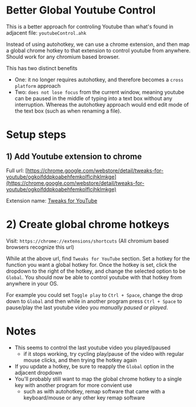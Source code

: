 # Better Global Youtube Control
This is a better approach for controling Youtube than what's found in adjacent file: ```youtubeControl.ahk```

Instead of using autohotkey, we can use a chrome extension, and then map a global chrome hotkey to that extension to control youtube from anywhere. Should work for any chromium based browser.

This has two distinct benefits
- One: it no longer requires autohotkey, and therefore becomes a ```cross platform``` approach
- Two: ```does not lose focus``` from the current window, meaning youtube can be paused in the middle of typing into a text box without any interruption. Whereas the autohotkey approach would end edit mode of the text box (such as when renaming a file).

# Setup steps
## 1) Add Youtube extension to chrome
Full url: [https://chrome.google.com/webstore/detail/tweaks-for-youtube/ogkoifddpkoabehfemkolflcjhklmkge](https://chrome.google.com/webstore/detail/tweaks-for-youtube/ogkoifddpkoabehfemkolflcjhklmkge)

Extension name: [Tweaks for YouTube](https://chrome.google.com/webstore/detail/tweaks-for-youtube/ogkoifddpkoabehfemkolflcjhklmkge)

# 2) Create global chrome hotkeys
Visit: ```https://chrome://extensions/shortcuts``` (All chromium based browsers recognize this url)

While at the above url, find ```Tweaks for YouTube``` section. Set a hotkey for the function you want a global hotkey for. Once the hotkey is set, click the dropdown to the right of the hotkey, and change the selected option to be ```Global```. You should now be able to control youtube with that hotkey from anywhere in your OS.

For example you could set ```Toggle play``` to ```Ctrl + Space```, change the drop down to ```Global``` and then while in another program press ```Ctrl + Space``` to pause/play the last youtube video you _manually paused or played_.

# Notes
- This seems to control the last youtube video you played/paused
  - if it stops working, try cycling play/pause of the video with regular mouse clicks, and then trying the hotkey again
- If you update a hotkey, be sure to reapply the ```Global``` option in the adjacent dropdown
- You'll probably still want to map the global chrome hotkey to a single key with another program for more convient use
  - such as with autohotkey, remap software that came with a keyboard/mouse or any other key remap software
